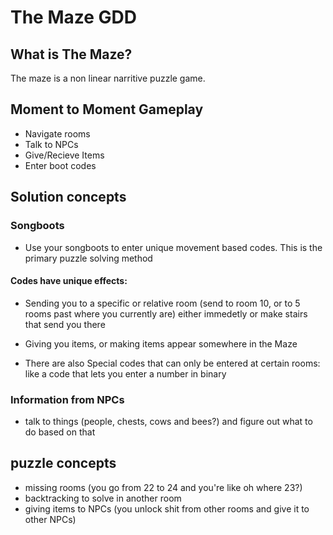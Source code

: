 # The Maze GDD

## What is The Maze?
The maze is a non linear narritive puzzle game.

## Moment to Moment Gameplay
- Navigate rooms
- Talk to NPCs 
- Give/Recieve Items 
- Enter boot codes

## Solution concepts
### Songboots
- Use your songboots to enter unique movement based codes. This is the primary puzzle solving method

#### Codes have unique effects:
- Sending you to a specific or relative room (send to room 10, or to 5 rooms past where you currently are) either immedetly or make stairs that send you there

- Giving you items, or making items appear somewhere in the Maze

- There are also Special codes that can only be entered at certain rooms: like a code that lets you enter a number in binary

### Information from NPCs
- talk to things (people, chests, cows and bees?) and figure out what to do based on that



## puzzle concepts 
- missing rooms (you go from 22 to 24 and you're like oh where 23?)
- backtracking to solve in another room
- giving items to NPCs (you unlock shit from other rooms and give it to other NPCs)

